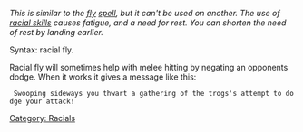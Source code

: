 *This is similar to the [fly](Fly.md "wikilink")
[spell](:Category:_Spells.md "wikilink"), but it can't be used on
another. The use of [racial skills](:Category:_Racials.md "wikilink")
causes fatigue, and a need for rest. You can shorten the need of rest by
landing earlier.*

Syntax: racial fly.

Racial fly will sometimes help with melee hitting by negating an
opponents dodge. When it works it gives a message like this:

` Swooping sideways you thwart a gathering of the trogs's attempt to dodge your attack!`

[Category: Racials](Category:_Racials "wikilink")

